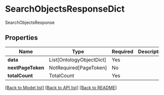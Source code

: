 # SearchObjectsResponseDict

SearchObjectsResponse

## Properties
| Name | Type | Required | Description |
| ------------ | ------------- | ------------- | ------------- |
**data** | List[OntologyObjectDict] | Yes |  |
**nextPageToken** | NotRequired[PageToken] | No |  |
**totalCount** | TotalCount | Yes |  |


[[Back to Model list]](../../../README.md#models-v1-link) [[Back to API list]](../../../README.md#documentation-for-api-endpoints) [[Back to README]](../../../README.md)
